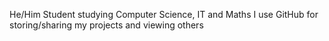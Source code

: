 He/Him
Student studying Computer Science, IT and Maths
I use GitHub for storing/sharing my projects and viewing others
